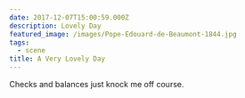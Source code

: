 ```yaml
---
date: 2017-12-07T15:00:59.000Z
description: Lovely Day
featured_image: /images/Pope-Edouard-de-Beaumont-1844.jpg
tags:
  - scene
title: A Very Lovely Day
---
```


Checks and balances just knock me off course.


